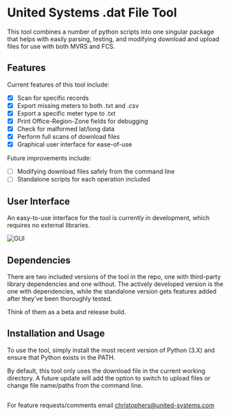 # United Systems .dat File Tool

This tool combines a number of python scripts into one singular package that helps with easily parsing, testing, and modifying
download and upload files for use with both MVRS and FCS. 

## Features
Current features of this tool include:
- [x] Scan for specific records 
- [x] Export missing meters to both .txt and .csv
- [x] Export a specific meter type to .txt
- [x] Print Office-Region-Zone fields for debugging
- [x] Check for malformed lat/long data
- [x] Perform full scans of download files
- [x] Graphical user interface for ease-of-use

Future improvements include:
- [ ] Modifying download files safely from the command line
- [ ] Standalone scripts for each operation included

## User Interface
An easy-to-use interface for the tool is currently in development, which requires no external libraries.

![GUI](https://imgur.com/93wSFDU.png)

## Dependencies
There are two included versions of the tool in the repo, one with third-party library dependencies and one without. The actively developed version is the one with dependencies, while the standalone version gets features added after they've been thoroughly tested.

Think of them as a beta and release build. 

## Installation and Usage
To use the tool, simply install the most recent version of Python (3.X) and ensure that Python exists in the PATH. 

By default, this tool only uses the download file in the current working directory. A future update will add the option to switch to upload files or change file name/paths from the command line. 

## 

For feature requests/comments email christophers@united-systems.com
